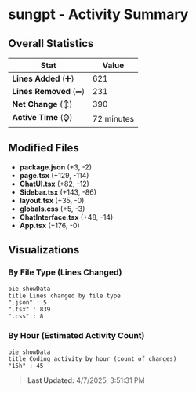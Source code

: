 # sungpt - Activity Summary 

## Overall Statistics

| Stat                   | Value                                                             |
| ---------------------- | ----------------------------------------------------------------- |
| **Lines Added** (➕)   | 621                                          |
| **Lines Removed** (➖) | 231                                        |
| **Net Change** (↕)    | 390                |
| **Active Time** (⌚)   | 72 minutes |


## Modified Files
- **package.json** (+3, -2)
- **page.tsx** (+129, -114)
- **ChatUI.tsx** (+82, -12)
- **Sidebar.tsx** (+143, -86)
- **layout.tsx** (+35, -0)
- **globals.css** (+5, -3)
- **ChatInterface.tsx** (+48, -14)
- **App.tsx** (+176, -0)

## Visualizations

### By File Type (Lines Changed)

```mermaid
pie showData
title Lines changed by file type
".json" : 5
".tsx" : 839
".css" : 8
```

### By Hour (Estimated Activity Count)

```mermaid
pie showData
title Coding activity by hour (count of changes)
"15h" : 45
```


> **Last Updated:** 4/7/2025, 3:51:31 PM